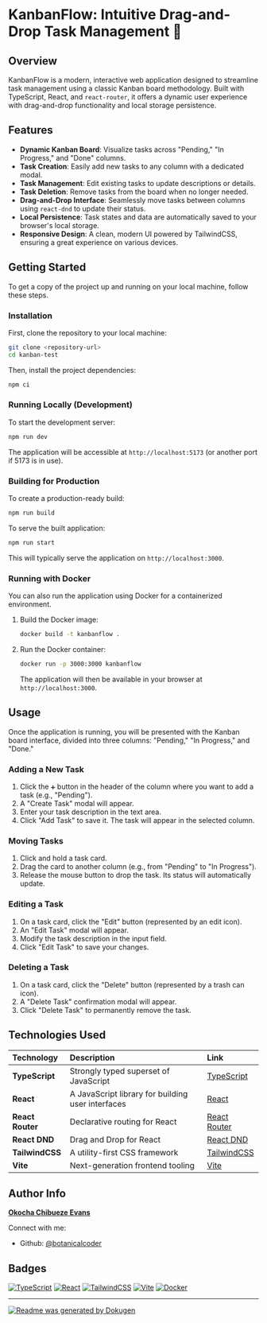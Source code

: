 # KanbanFlow: Intuitive Drag-and-Drop Task Management 🚀

## Overview

KanbanFlow is a modern, interactive web application designed to streamline task management using a classic Kanban board methodology. Built with TypeScript, React, and `react-router`, it offers a dynamic user experience with drag-and-drop functionality and local storage persistence.

## Features

- **Dynamic Kanban Board**: Visualize tasks across "Pending," "In Progress," and "Done" columns.
- **Task Creation**: Easily add new tasks to any column with a dedicated modal.
- **Task Management**: Edit existing tasks to update descriptions or details.
- **Task Deletion**: Remove tasks from the board when no longer needed.
- **Drag-and-Drop Interface**: Seamlessly move tasks between columns using `react-dnd` to update their status.
- **Local Persistence**: Task states and data are automatically saved to your browser's local storage.
- **Responsive Design**: A clean, modern UI powered by TailwindCSS, ensuring a great experience on various devices.

## Getting Started

To get a copy of the project up and running on your local machine, follow these steps.

### Installation

First, clone the repository to your local machine:

```bash
git clone <repository-url>
cd kanban-test
```

Then, install the project dependencies:

```bash
npm ci
```

### Running Locally (Development)

To start the development server:

```bash
npm run dev
```

The application will be accessible at `http://localhost:5173` (or another port if 5173 is in use).

### Building for Production

To create a production-ready build:

```bash
npm run build
```

To serve the built application:

```bash
npm run start
```

This will typically serve the application on `http://localhost:3000`.

### Running with Docker

You can also run the application using Docker for a containerized environment.

1.  Build the Docker image:
    ```bash
    docker build -t kanbanflow .
    ```
2.  Run the Docker container:
    ```bash
    docker run -p 3000:3000 kanbanflow
    ```
    The application will then be available in your browser at `http://localhost:3000`.

## Usage

Once the application is running, you will be presented with the Kanban board interface, divided into three columns: "Pending," "In Progress," and "Done."

### Adding a New Task

1.  Click the `➕` button in the header of the column where you want to add a task (e.g., "Pending").
2.  A "Create Task" modal will appear.
3.  Enter your task description in the text area.
4.  Click "Add Task" to save it. The task will appear in the selected column.

### Moving Tasks

1.  Click and hold a task card.
2.  Drag the card to another column (e.g., from "Pending" to "In Progress").
3.  Release the mouse button to drop the task. Its status will automatically update.

### Editing a Task

1.  On a task card, click the "Edit" button (represented by an edit icon).
2.  An "Edit Task" modal will appear.
3.  Modify the task description in the input field.
4.  Click "Edit Task" to save your changes.

### Deleting a Task

1.  On a task card, click the "Delete" button (represented by a trash can icon).
2.  A "Delete Task" confirmation modal will appear.
3.  Click "Delete Task" to permanently remove the task.

## Technologies Used

| Technology       | Description                                                 | Link                                                      |
| :--------------- | :---------------------------------------------------------- | :-------------------------------------------------------- |
| **TypeScript**   | Strongly typed superset of JavaScript                       | [TypeScript](https://www.typescriptlang.org/)             |
| **React**        | A JavaScript library for building user interfaces           | [React](https://react.dev/)                               |
| **React Router** | Declarative routing for React                               | [React Router](https://reactrouter.com/en/main)           |
| **React DND**    | Drag and Drop for React                                     | [React DND](https://react-dnd.github.io/react-dnd/about)  |
| **TailwindCSS**  | A utility-first CSS framework                               | [TailwindCSS](https://tailwindcss.com/)                   |
| **Vite**         | Next-generation frontend tooling                            | [Vite](https://vitejs.dev/)                               |

## Author Info

**[Okocha Chibueze Evans](https://github.com/chibueze-evans-okocha)**

Connect with me:

- Github: [@botanicalcoder](https://github.com/botanicalcoder)


## Badges

[![TypeScript](https://img.shields.io/badge/TypeScript-007ACC?style=for-the-badge&logo=typescript&logoColor=white)](https://www.typescriptlang.org/)
[![React](https://img.shields.io/badge/React-61DAFB?style=for-the-badge&logo=react&logoColor=black)](https://react.dev/)
[![TailwindCSS](https://img.shields.io/badge/Tailwind_CSS-06B6D4?style=for-the-badge&logo=tailwindcss&logoColor=white)](https://tailwindcss.com/)
[![Vite](https://img.shields.io/badge/Vite-646CFF?style=for-the-badge&logo=vite&logoColor=white)](https://vitejs.dev/)
[![Docker](https://img.shields.io/badge/Docker-2496ED?style=for-the-badge&logo=docker&logoColor=white)](https://www.docker.com/)

---

[![Readme was generated by Dokugen](https://img.shields.io/badge/Readme%20was%20generated%20by-Dokugen-brightgreen)](https://www.npmjs.com/package/dokugen)
